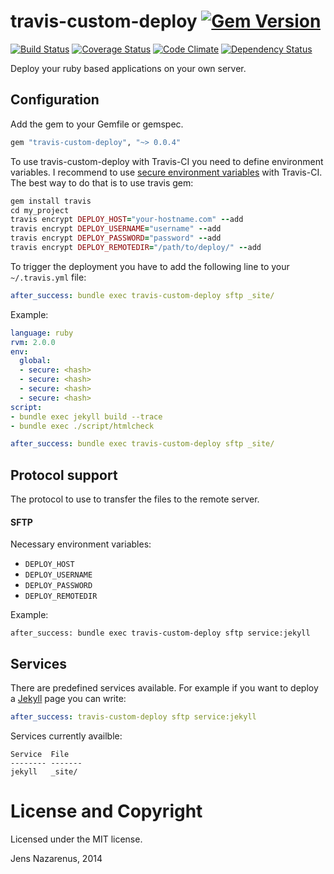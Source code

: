 travis-custom-deploy [![Gem Version](https://badge.fury.io/rb/travis-custom-deploy.png)](http://badge.fury.io/rb/travis-custom-deploy) 
====================
 [![Build Status](https://travis-ci.org/jens-na/travis-custom-deploy.png?branch=master)](https://travis-ci.org/jens-na/travis-custom-deploy) 
 [![Coverage Status](https://coveralls.io/repos/jens-na/travis-custom-deploy/badge.png?branch=master)](https://coveralls.io/r/jens-na/travis-custom-deploy?branch=master)
 [![Code Climate](https://codeclimate.com/github/jens-na/travis-custom-deploy.png)](https://codeclimate.com/github/jens-na/travis-custom-deploy)
 [![Dependency Status](https://gemnasium.com/jens-na/travis-custom-deploy.png)](https://gemnasium.com/jens-na/travis-custom-deploy)

Deploy your ruby based applications on your own server.

Configuration
-------------
Add the gem to your Gemfile or gemspec.

```ruby
gem "travis-custom-deploy", "~> 0.0.4"
```
To use travis-custom-deploy with Travis-CI you need to define environment variables. I recommend
to use [secure environment variables](http://about.travis-ci.org/docs/user/build-configuration/#Secure-environment-variables) with Travis-CI. The best way to do that is to use travis gem:
```ruby
gem install travis
cd my_project
travis encrypt DEPLOY_HOST="your-hostname.com" --add
travis encrypt DEPLOY_USERNAME="username" --add
travis encrypt DEPLOY_PASSWORD="password" --add
travis encrypt DEPLOY_REMOTEDIR="/path/to/deploy/" --add
```

To trigger the deployment you have to add the following line to your `~/.travis.yml` file:
```yml
after_success: bundle exec travis-custom-deploy sftp _site/
```

Example:
```yml
language: ruby
rvm: 2.0.0
env:
  global:
  - secure: <hash>
  - secure: <hash>
  - secure: <hash>
  - secure: <hash>
script:
- bundle exec jekyll build --trace
- bundle exec ./script/htmlcheck

after_success: bundle exec travis-custom-deploy sftp _site/
```

Protocol support
----------------
The protocol to use to transfer the files to the remote server.

#### SFTP

Necessary environment variables:
- `DEPLOY_HOST`
- `DEPLOY_USERNAME`
- `DEPLOY_PASSWORD`
- `DEPLOY_REMOTEDIR`

Example:
```
after_success: bundle exec travis-custom-deploy sftp service:jekyll
```

Services
--------
There are predefined services available. For example if you want to deploy a [Jekyll](https://github.com/jekyll/jekyll) page you can write:

```yml
after_success: travis-custom-deploy sftp service:jekyll
```

Services currently availble:
```
Service  File
-------- -------
jekyll   _site/
```

License and Copyright
=====================
Licensed under the MIT license. 

Jens Nazarenus, 2014

